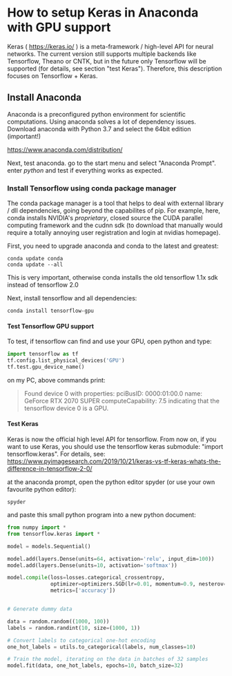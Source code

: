 # How to setup Keras in Anaconda with GPU support

Keras ( https://keras.io/ ) is a meta-framework / high-level API for neural networks. The current version still supports multiple backends like Tensorflow, Theano or CNTK, but in the future only Tensorflow will be supported (for details, see section "test Keras"). Therefore, this description focuses on Tensorflow + Keras.

## Install Anaconda

Anaconda is a preconfigured python environment for scientific computations. Using anaconda solves a lot of dependency issues.
Download anaconda with Python 3.7 and select the 64bit edition (important!)

https://www.anaconda.com/distribution/

Next, test anaconda. go to the start menu and select "Anaconda Prompt". enter *python* and test if everything works as expected.

### Install Tensorflow using conda package manager

The conda package manager is a tool that helps to deal with external library / dll dependencies, going beyond the capabilites of pip. For example, here, conda installs NVIDIA's *proprietary*, closed source the CUDA parallel computing framework and the cudnn sdk (to download that manually would require a totally annoying user registration and login at nvidias homepage).

First, you need to upgrade anaconda and conda to the latest and greatest:

```
conda update conda
conda update --all
```
This is very important, otherwise conda installs the old tensorflow 1.1x sdk instead of tensorflow 2.0

Next, install tensorflow and all dependencies:

```
conda install tensorflow-gpu
```

#### Test Tensorflow GPU support

To test, if tensorflow can find and use your GPU, open python and type:

```python
import tensorflow as tf
tf.config.list_physical_devices('GPU')
tf.test.gpu_device_name() 
```
on my PC, above commands print:
> Found device 0 with properties:
> pciBusID: 0000:01:00.0 name: GeForce RTX 2070 SUPER computeCapability: 7.5
indicating that the tensorflow device 0 is a GPU.

#### Test Keras

Keras is now the official high level API for tensorflow. From now on, if you want to use Keras, you should use the tensorflow keras submodule: "import tensorflow.keras". For details, see: https://www.pyimagesearch.com/2019/10/21/keras-vs-tf-keras-whats-the-difference-in-tensorflow-2-0/

at the anaconda prompt, open the python editor spyder (or use your own favourite python editor): 

```
spyder
```

and paste this small python program into a new python document:

```python
from numpy import *
from tensorflow.keras import *

model = models.Sequential()

model.add(layers.Dense(units=64, activation='relu', input_dim=100))
model.add(layers.Dense(units=10, activation='softmax'))

model.compile(loss=losses.categorical_crossentropy,
              optimizer=optimizers.SGD(lr=0.01, momentum=0.9, nesterov=True),
              metrics=['accuracy'])


# Generate dummy data

data = random.random((1000, 100))
labels = random.randint(10, size=(1000, 1))

# Convert labels to categorical one-hot encoding
one_hot_labels = utils.to_categorical(labels, num_classes=10)

# Train the model, iterating on the data in batches of 32 samples
model.fit(data, one_hot_labels, epochs=10, batch_size=32)
```
